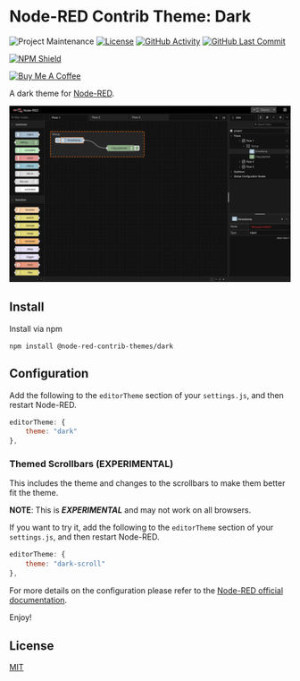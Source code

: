 # Node-RED Contrib Theme: Dark

![Project Maintenance][maintenance-shield]
[![License][license-shield]](LICENSE)
[![GitHub Activity][commits-shield]][commits]
[![GitHub Last Commit][last-commit-shield]][commits]

[![NPM Shield][npm-shield]][npm-package]

<a href="https://www.buymeacoffee.com/mbonani" target="_blank"><img src="https://cdn.buymeacoffee.com/buttons/v2/default-red.png" alt="Buy Me A Coffee" height="60px" width="217px"></a>

A dark theme for [Node-RED][node-red].

![screenshot](https://raw.githubusercontent.com/node-red-contrib-themes/dark/master/images/screenshot.png)

## Install

Install via npm

```shell
npm install @node-red-contrib-themes/dark
```

## Configuration

Add the following to the `editorTheme` section of your `settings.js`, and then restart Node-RED.

```js
editorTheme: {
    theme: "dark"
},
```

### Themed Scrollbars (EXPERIMENTAL)

This includes the theme and changes to the scrollbars to make them better fit the theme.

**NOTE**: This is ***EXPERIMENTAL*** and may not work on all browsers.

If you want to try it, add the following to the `editorTheme` section of your `settings.js`, and then restart Node-RED.

```js
editorTheme: {
    theme: "dark-scroll"
},
```

For more details on the configuration please refer to the
[Node-RED official documentation][node-red-doc].

Enjoy!

## License

[MIT][license]

[commits-shield]: https://img.shields.io/github/commit-activity/y/node-red-contrib-themes/dark.svg
[commits]: https://github.com/node-red-contrib-themes/dark/commits/master
[last-commit-shield]: https://img.shields.io/github/last-commit/node-red-contrib-themes/dark.svg
[license]: https://github.com/node-red-contrib-themes/dark/blob/master/LICENSE
[license-shield]: https://img.shields.io/github/license/node-red-contrib-themes/dark.svg
[maintenance-shield]: https://img.shields.io/maintenance/yes/2021.svg
[node-red-doc]: https://nodered.org/docs/user-guide/runtime/configuration
[node-red]: https://nodered.org/
[npm-package]: https://nodei.co/npm/@node-red-contrib-themes/dark
[npm-shield]: https://nodei.co/npm/@node-red-contrib-themes/dark.png

